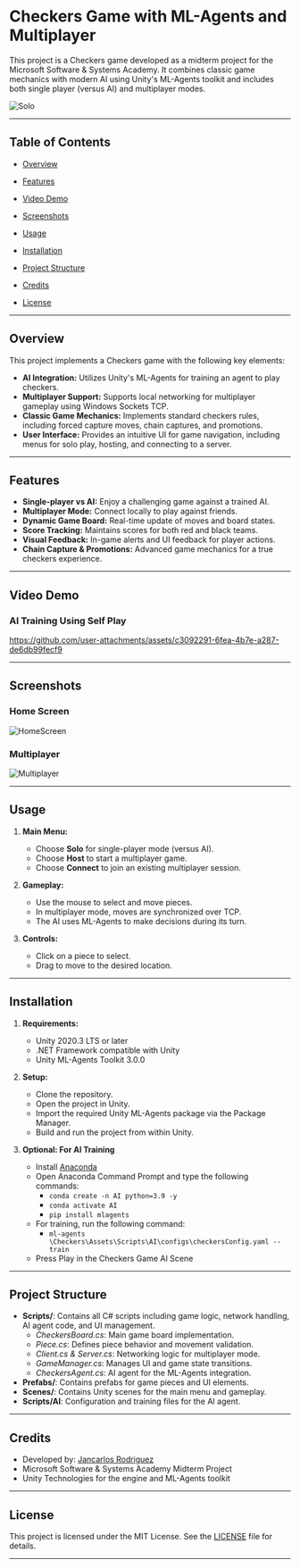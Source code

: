 # Checkers Game with ML-Agents and Multiplayer

This project is a Checkers game developed as a midterm project for the Microsoft Software & Systems Academy. It combines classic game mechanics with modern AI using Unity's ML-Agents toolkit and includes both single player (versus AI) and multiplayer modes.

![Solo](https://github.com/user-attachments/assets/7d26a41f-628f-4e5c-8264-9fe282864605)

---

## Table of Contents

- [Overview](#overview)
- [Features](#features)
- [Video Demo](#video-demo)
- [Screenshots](#screenshots)
- [Usage](#usage)
- [Installation](#installation)
- [Project Structure](#project-structure)

- [Credits](#credits)
- [License](#license)

---

## Overview

This project implements a Checkers game with the following key elements:

- **AI Integration:** Utilizes Unity's ML-Agents for training an agent to play checkers.
- **Multiplayer Support:** Supports local networking for multiplayer gameplay using Windows Sockets TCP.
- **Classic Game Mechanics:** Implements standard checkers rules, including forced capture moves, chain captures, and promotions.
- **User Interface:** Provides an intuitive UI for game navigation, including menus for solo play, hosting, and connecting to a server.

---

## Features

- **Single-player vs AI:** Enjoy a challenging game against a trained AI.
- **Multiplayer Mode:** Connect locally to play against friends.
- **Dynamic Game Board:** Real-time update of moves and board states.
- **Score Tracking:** Maintains scores for both red and black teams.
- **Visual Feedback:** In-game alerts and UI feedback for player actions.
- **Chain Capture & Promotions:** Advanced game mechanics for a true checkers experience.

---

## Video Demo

### AI Training Using Self Play
https://github.com/user-attachments/assets/c3092291-6fea-4b7e-a287-de6db99fecf9

---

## Screenshots

### Home Screen
![HomeScreen](https://github.com/user-attachments/assets/f28bd6c0-cb2f-457c-a0dd-ee054785b95b)
### Multiplayer
![Multiplayer](https://github.com/user-attachments/assets/56878bbd-adfc-432d-9712-650920781da6)

---

## Usage

1. **Main Menu:**
   - Choose **Solo** for single-player mode (versus AI).
   - Choose **Host** to start a multiplayer game.
   - Choose **Connect** to join an existing multiplayer session.

2. **Gameplay:**
   - Use the mouse to select and move pieces.
   - In multiplayer mode, moves are synchronized over TCP.
   - The AI uses ML-Agents to make decisions during its turn.

3. **Controls:**
   - Click on a piece to select.
   - Drag to move to the desired location.

---

## Installation

1. **Requirements:**
   - Unity 2020.3 LTS or later
   - .NET Framework compatible with Unity
   - Unity ML-Agents Toolkit 3.0.0

2. **Setup:**
   - Clone the repository.
   - Open the project in Unity.
   - Import the required Unity ML-Agents package via the Package Manager.
   - Build and run the project from within Unity.

3. **Optional: For AI Training**
   - Install [Anaconda](https://www.anaconda.com/download)
   - Open Anaconda Command Prompt and type the following commands: 
      - ```conda create -n AI python=3.9 -y```
      - ```conda activate AI```
      - ```pip install mlagents```
   - For training, run the following command:
      - ```ml-agents \Checkers\Assets\Scripts\AI\configs\checkersConfig.yaml --train```
   - Press Play in the Checkers Game AI Scene

---

## Project Structure

- **Scripts/**: Contains all C# scripts including game logic, network handling, AI agent code, and UI management.
  - *CheckersBoard.cs*: Main game board implementation.
  - *Piece.cs*: Defines piece behavior and movement validation.
  - *Client.cs & Server.cs*: Networking logic for multiplayer mode.
  - *GameManager.cs*: Manages UI and game state transitions.
  - *CheckersAgent.cs*: AI agent for the ML-Agents integration.
- **Prefabs/**: Contains prefabs for game pieces and UI elements.
- **Scenes/**: Contains Unity scenes for the main menu and gameplay.
- **Scripts/AI**: Configuration and training files for the AI agent.

---

## Credits

- Developed by: [Jancarlos Rodriguez](https://github.com/Jrod7938)
- Microsoft Software & Systems Academy Midterm Project
- Unity Technologies for the engine and ML-Agents toolkit

---

## License

This project is licensed under the MIT License. See the [LICENSE](https://github.com/Jrod7938/MSSA/blob/main/LICENSE) file for details.

---

